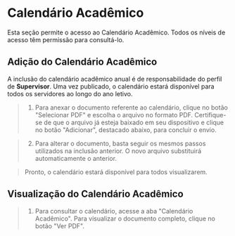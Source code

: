 # Calendário Acadêmico
Esta seção permite o acesso ao Calendário Acadêmico. Todos os níveis de acesso têm permissão para consultá-lo.

## Adição do Calendário Acadêmico

A inclusão do calendário acadêmico anual é de responsabilidade do perfil de **Supervisor**. Uma vez publicado, o calendário estará disponível para todos os servidores ao longo do ano letivo.

> 1. Para anexar o documento referente ao calendário, clique no botão "Selecionar PDF" e escolha o arquivo no formato PDF. Certifique-se de que o arquivo já esteja baixado em seu dispositivo e clique no botão "Adicionar", destacado abaixo, para concluir o envio.
> <!-- colocar imagem -->

> 2. Para alterar o documento, basta seguir os mesmos passos utilizados na inclusão anterior. O novo arquivo substituirá automaticamente o anterior.

> Pronto, o calendário estará disponível para todos visualizarem.

## Visualização do Calendário Acadêmico

> 1. Para consultar o calendário, acesse a aba "Calendário Acadêmico". Para visualizar o documento completo, clique no botão "Ver PDF".


